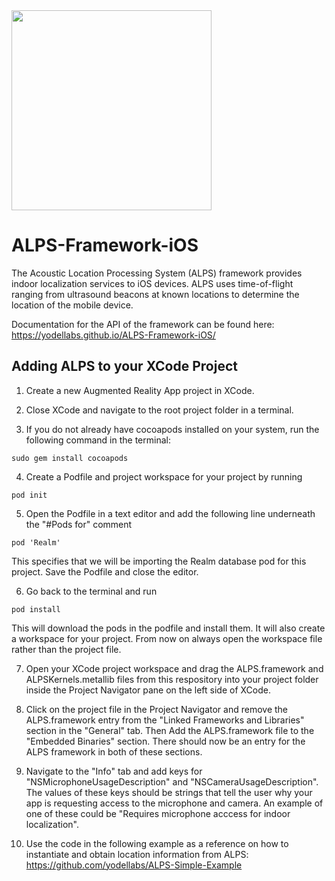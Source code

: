 <img src="https://github.com/yodellabs/ALPS-Simple-Example/blob/master/logo.png" width="320">

# ALPS-Framework-iOS
The Acoustic Location Processing System (ALPS) framework provides indoor localization services to iOS devices. ALPS uses time-of-flight ranging from ultrasound beacons at known locations to determine the location of the mobile device.

Documentation for the API of the framework can be found here: https://yodellabs.github.io/ALPS-Framework-iOS/

## Adding ALPS to your XCode Project

1. Create a new Augmented Reality App project in XCode.

2. Close XCode and navigate to the root project folder in a terminal.

3. If you do not already have cocoapods installed on your system, run the following command in the terminal:
```
sudo gem install cocoapods
```
4. Create a Podfile and project workspace for your project by running
```
pod init
```
5. Open the Podfile in a text editor and add the following line underneath the "#Pods for" comment
```
pod 'Realm'
```
This specifies that we will be importing the Realm database pod for this project. Save the Podfile and close the editor.

6. Go back to the terminal and run
```
pod install
```
This will download the pods in the podfile and install them. It will also create a workspace for your project. From now on always open the workspace file rather than the project file.

7. Open your XCode project workspace and drag the ALPS.framework and ALPSKernels.metallib files from this respository into your project folder inside the Project Navigator pane on the left side of XCode.

8. Click on the project file in the Project Navigator and remove the ALPS.framework entry from the "Linked Frameworks and Libraries" section in the "General" tab. Then Add the ALPS.framework file to the "Embedded Binaries" section. There should now be an entry for the ALPS framework in both of these sections.

9. Navigate to the "Info" tab and add keys for "NSMicrophoneUsageDescription" and "NSCameraUsageDescription". The values of these keys should be strings that tell the user why your app is requesting access to the microphone and camera. An example of one of these could be "Requires microphone acccess for indoor localization".

10. Use the code in the following example as a reference on how to instantiate and obtain location information from ALPS: https://github.com/yodellabs/ALPS-Simple-Example
